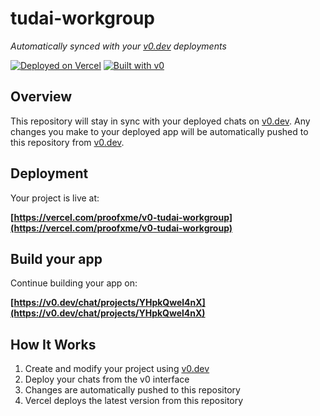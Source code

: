 # tudai-workgroup

*Automatically synced with your [v0.dev](https://v0.dev) deployments*

[![Deployed on Vercel](https://img.shields.io/badge/Deployed%20on-Vercel-black?style=for-the-badge&logo=vercel)](https://vercel.com/proofxme/v0-tudai-workgroup)
[![Built with v0](https://img.shields.io/badge/Built%20with-v0.dev-black?style=for-the-badge)](https://v0.dev/chat/projects/YHpkQwel4nX)

## Overview

This repository will stay in sync with your deployed chats on [v0.dev](https://v0.dev).
Any changes you make to your deployed app will be automatically pushed to this repository from [v0.dev](https://v0.dev).

## Deployment

Your project is live at:

**[https://vercel.com/proofxme/v0-tudai-workgroup](https://vercel.com/proofxme/v0-tudai-workgroup)**

## Build your app

Continue building your app on:

**[https://v0.dev/chat/projects/YHpkQwel4nX](https://v0.dev/chat/projects/YHpkQwel4nX)**

## How It Works

1. Create and modify your project using [v0.dev](https://v0.dev)
2. Deploy your chats from the v0 interface
3. Changes are automatically pushed to this repository
4. Vercel deploys the latest version from this repository